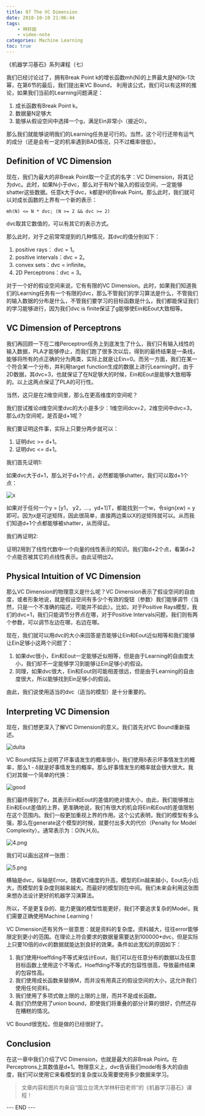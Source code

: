 ```yaml
---
title: 07 The VC Dimension 
date: 2018-10-10 21:06:44
tags: 
    - 林轩田
    - video-note
categories: Machine Learning
toc: true
---
```


《机器学习基石》系列课程（七）

我们已经讨论过了，拥有Break Point k的增长函数mh(N)的上界最大是N的k-1次幂，在第6节的最后，我们提出来VC Bound， 利用该公式，我们可以有这样的推论，如果我们当前的Learning问题满足：

1. 成长函数有Break Point k。
2. 数据量N足够大
3. 能够从假设空间中选择一个g，满足Ein非常小（接近0）。

那么我们就能够说明我们的Learning任务是可行的。当然，这个可行还带有运气的成分（还是会有一定的机率遇到BAD情况，只不过概率很低）。

<!-- more -->

## Definition of VC Dimension

现在，我们为最大的非Break Point取一个正式的名字：VC Dimension，将其记为dvc。此时，如果N小于dvc，那么对于有N个输入的假设空间，一定能够shatter这些数据。任意k大于dvc，k都是H的Break Point。那么此时，我们就可以对成长函数的上界有一个新的表示：

```
mh(N) <= N * dvc; (N >= 2 && dvc >= 2)
```

dvc取其它数值的，可以有其它的表示方式。

那么此时，对于之前常常提到的几种情况，其dvc的值分别如下：

1. positive rays： dvc = 1。
2. positive intervals：dvc = 2。
3. convex sets：dvc = infinite。
4. 2D Perceptrons：dvc = 3。

对于一个好的假设空间来说，它有有限的VC Dimension。此时，如果我们知道我们的Learning任务有一个有限的dvc，那么不管我们的学习算法是什么，不管我们的输入数据的分布是什么，不管我们要学习的目标函数是什么，我们都能保证我们的学习能够进行，因为我们dvc is finite保证了g能够使Ein和Eout大致相等。

## VC Dimension of Perceptrons

我们再回顾一下在二维Perceptron任务上到底发生了什么，我们只有输入线性的输入数据，PLA才能够停止，而我们跑了很多次以后，得到的最终结果是一条线，能够将所有的点正确的分为两类，实际上就是让Ein=0。而另一方面，我们在某一个符合某一个分布，并利用target function生成的数据上进行Learning时，由于2D数据，其dvc=3，也就保证了在N足够大的时候，Ein和Eout是能够大致相等的。以上这两点保证了PLA的可行性。

当然，这只是在2维空间里，那么在更高维度的空间呢？

我们尝试推论d维空间里dvc的大小是多少：1维空间dcv=2，2维空间中dvc=3，那么d为空间呢，是否是d+1呢？

我们要证明这件事，实际上只要分两步就可以：

1. 证明dvc >= d+1。
2. 证明dvc <= d+1。

我们首先证明1:

如果dvc大于d+1，那么对于d+1个点，必然都能够shatter。我们可以取d+1个点：

![x](1.png) 

如果对于任何一个y = [y1， y2，...，yd+1]T，都能找到一个w，令sign(xw) = y即可。因为x是可逆矩阵，因此很简单，直接两边乘以X的逆矩阵就可以。从而我们知道d+1个点都能够被shatter，从而得证。



我们再证明2:

证明2用到了线性代数中一个向量的线性表示的知识。我们取d+2个点，看第d+2个点能否被其它的点线性表示。由此证明出2。

## Physical Intuition of VC Dimension

那么VC Dimension的物理意义是什么呢？VC Dimension表示了假设空间的自由度，或者形象地说，就是假设空间有多少个有效的旋钮（参数）我们能够调节（当然，只是一个不准确的描述，可能并不如此）。比如，对于Positive Rays模型，我们的dvc=1，我们只能调节分界点在哪，对于Positive Intervals问题，我们则有两个参数，可以调节左边在哪，右边在哪。

现在，我们就可以用dvc的大小来回答是否能够让Ein和Eout近似相等和我们能够让Ein足够小这两个问题了：

1. 如果dvc很小，Ein和Eout一定能够近似相等，但是由于Learning的自由度太小，我们却不一定能够学习到能够让Ein足够小的假设。
2. 同理，如果dvc很大，Ein和Eout则可能相差很远，但是由于Learning的自由度很大，所以能够找到Ein足够小的假设。

由此，我们说使用适当的dvc（适当的模型）是十分重要的。

## Interpreting VC Dimension

现在，我们想更深入了解VC Dimension的意义。我们首先对VC Bound重新描述。

![duita](2.png) 

VC Bound实际上说明了坏事请发生的概率很小，我们使用δ表示坏事情发生的概率，那么1 - δ就是好事情发生的概率。那么好事情发生的概率就会很大很大。我们对其做一个简单的代换：

![good](3.png) 

我们最终得到了e，其表示Ein和Eout的差值的绝对值大小，由此，我们能够推出Ein和Eout差值的上界，更准确地说，我们有很大的机会将Ein和Eout的差值限制在这个范围内。我们一般更加重视上界的作用。这个公式表明，我们的模型有多么强，那么在generate这个模型的时候，就要付出多大的代价（Penalty for Model Complexity）。通常表示为：Ω(N,H,δ)。

![4.png](4.png) 

我们可以画出这样一张图：

![5.png](5.png) 

横轴是dvc，纵轴是Error。随着VC维度的升高，模型的Ein越来越小，Eout先小后大，而模型的复杂度则越来越大。而最好的模型则在中间。我们未来会利用这张图来想办法设计更好的机器学习演算法。

所以，不是更复杂的、能力更强的模型性能更好，我们不要追求复杂的Model，我们需要正确使用Machine Learning！



VC Dimension还有另外一层意思：就是资料的复杂度。资料越大，往往error能够限定到更小的范围。在理论上符合要求的数据量需要达到100000\*dvc，但是实际上只要10倍的dvc的数据就能达到良好的效果。条件如此宽松的原因如下：

1. 我们使用Hoeffding不等式来估计Eout，我们可以在任意分布的数据以及任意目标函数上使用这个不等式，Hoeffding不等式的包容性很高，导致最终结果的包容性高。
2. 我们使用成长函数来替换M，而并没有用真正的假设空间的大小，这允许我们使用任何资料。
3. 我们使用了多项式做上限的上限的上限，而并不是成长函数。
4. 我们仍然使用了union bound，即使我们将重叠的部分计算的很好，仍然还存在糟糕的情况。

VC Bound很宽松，但是做的已经很好了。

## Conclusion
在这一章中我们介绍了VC Dimension，也就是最大的非Break Point。在Perceptrons上其数值是d+1。物理意义上，dvc告诉我们model有多大的自由度，我们可以使用它来看模型的复杂度以及需要使用多少数据来学习。


> 文章内容和图片均来自“国立台湾大学林轩田老师”的《机器学习基石》课程！

--- END --- 